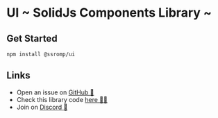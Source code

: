 # UI ~ SolidJs Components Library ~

## Get Started

```shell
npm install @ssromp/ui
```

## Links

-   Open an issue on [GitHub 🐛](https://github.com/sassy-stack-repositories/one-more-pull/issues)
-   Check this library code [here 🧑‍💻](https://github.com/sassy-stack-repositories/one-more-pull/tree/main/libs/ui)
-   Join on [Discord 💬](https://discord.gg/NQc4dfzs5R)
